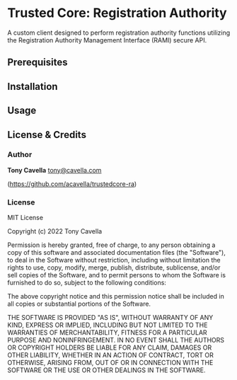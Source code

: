 # Trusted Core: Registration Authority 
A custom client designed to perform registration authority functions utilizing the Registration Authority Management Interface (RAMI) secure API.

## Prerequisites

## Installation

## Usage

## License & Credits

### Author
**Tony Cavella** <tony@cavella.com>

(https://github.com/acavella/trustedcore-ra)

### License
MIT License

Copyright (c) 2022 Tony Cavella

Permission is hereby granted, free of charge, to any person obtaining a copy of this software and associated documentation files (the "Software"), to deal in the Software without restriction, including without limitation the rights to use, copy, modify, merge, publish, distribute, sublicense, and/or sell copies of the Software, and to permit persons to whom the Software is furnished to do so, subject to the following conditions:

The above copyright notice and this permission notice shall be included in all copies or substantial portions of the Software.

THE SOFTWARE IS PROVIDED "AS IS", WITHOUT WARRANTY OF ANY KIND, EXPRESS OR IMPLIED, INCLUDING BUT NOT LIMITED TO THE WARRANTIES OF MERCHANTABILITY, FITNESS FOR A PARTICULAR PURPOSE AND NONINFRINGEMENT. IN NO EVENT SHALL THE AUTHORS OR COPYRIGHT HOLDERS BE LIABLE FOR ANY CLAIM, DAMAGES OR OTHER LIABILITY, WHETHER IN AN ACTION OF CONTRACT, TORT OR OTHERWISE, ARISING FROM, OUT OF OR IN CONNECTION WITH THE SOFTWARE OR THE USE OR OTHER DEALINGS IN THE SOFTWARE.